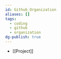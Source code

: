 ```yaml
---
id: Github_Organization
aliases: []
tags:
  - coding
  - github
  - organization
dg-publish: true
---
```

- [[Project]]
